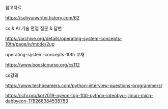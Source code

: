 참고자료

https://sohyunwriter.tistory.com/62

cs & AI 기술 면접 질문 & 답변

https://archive.org/details/operating-system-concepts-10th/page/iv/mode/2up

operating-system-concepts-10th 교재

https://www.boostcourse.org/cs112 

cs강의













https://www.techbeamers.com/python-interview-questions-programmers/

https://ichi.pro/ko/2019-nyeon-top-100-python-inteobyu-jilmun-mich-dabbyeon-178268384538783

